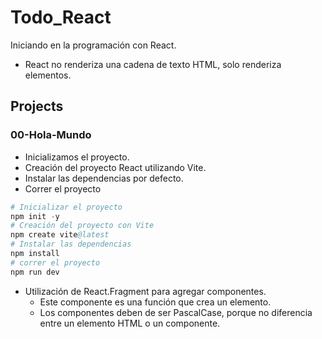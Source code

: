 # Todo_React

Iniciando en la programación con React.

- React no renderiza una cadena de texto HTML, solo renderiza elementos.

## Projects

### 00-Hola-Mundo

- Inicializamos el proyecto.
- Creación del proyecto React utilizando Vite.
- Instalar las dependencias por defecto.
- Correr el proyecto

```s
# Inicializar el proyecto
npm init -y
# Creación del proyecto con Vite
npm create vite@latest
# Instalar las dependencias
npm install
# correr el proyecto
npm run dev
```

- Utilización de React.Fragment para agregar componentes.
  - Este componente es una función que crea un elemento.
  - Los componentes deben de ser PascalCase, porque no diferencia entre un elemento HTML o un componente.
